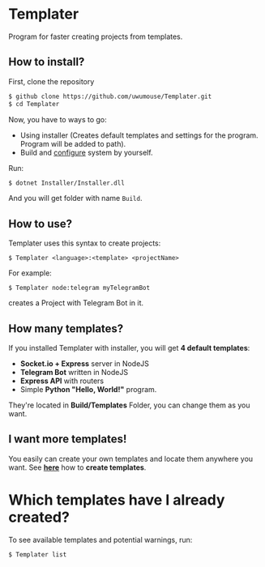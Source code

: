 # Templater
Program for faster creating projects from templates.

## How to install?
First, clone the repository
```sh
$ github clone https://github.com/uwumouse/Templater.git
$ cd Templater
```

Now, you have to ways to go:
- Using installer (Creates default templates and settings for the program. Program will be added to path).
- Build and [configure](https://github.com/uwumouse/Templater/blob/master/SelfInstalling.md) system by yourself.

Run:
```sh
$ dotnet Installer/Installer.dll
```
And you will get folder with name `Build`.

## How to use?
Templater uses this syntax to create projects:  
```
$ Templater <language>:<template> <projectName>
```
For example:
```
$ Templater node:telegram myTelegramBot
```
creates a Project with Telegram Bot in it.

## How many templates?
If you installed Templater with installer, you will get **4 default templates**:
- **Socket.io + Express** server in NodeJS
- **Telegram Bot** written in NodeJS
- **Express API** with routers
- Simple **Python "Hello, World!"** program.

They're located in **Build/Templates** Folder, you can change them as you want.

## I want more templates!
You easily can create your own templates and locate them anywhere you want.
See [**here**](https://github.com/uwumouse/Templater/blob/master/CreatingTemplate.md) how to **create templates**.

# Which templates have I already created?
To see available templates and potential warnings, run:
```sh
$ Templater list
```
